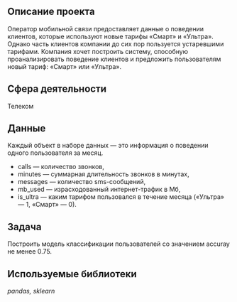 ## Описание проекта

Оператор мобильной связи предоставляет данные о поведении клиентов, которые используют новые тарифы «Смарт» и «Ультра». Однако часть клиентов компании до сих пор пользуется устаревшими тарифами. Компания хочет построить систему, способную проанализировать поведение клиентов и предложить пользователям новый тариф: «Смарт» или «Ультра».

## Сфера деятельности
Телеком

## Данные
Каждый объект в наборе данных — это информация о поведении одного пользователя за месяц.
* сalls — количество звонков,
* minutes — суммарная длительность звонков в минутах,
* messages — количество sms-сообщений,
* mb_used — израсходованный интернет-трафик в Мб,
* is_ultra — каким тарифом пользовался в течение месяца («Ультра» — 1, «Смарт» — 0).

## Задача 

Построить модель классификации пользователей со значением accuray не менее 0.75.

## Используемые библиотеки
*pandas, sklearn*
